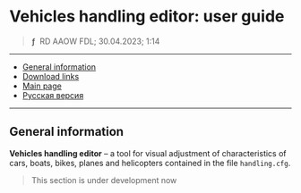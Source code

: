 # Vehicles handling editor: user guide
> **ƒ** &nbsp;RD AAOW FDL; 30.04.2023; 1:14

---

- [General information](#general-information)
- [Download links](https://adslbarxatov.github.io/DPArray#vice-city-toolset)
- [Main page](https://adslbarxatov.github.io/ViceCityToolset)
- [Русская версия](https://adslbarxatov.github.io/ViceCityToolset/handling_ru)

---

## General information

**Vehicles handling editor** – a tool for visual adjustment of characteristics
of cars, boats, bikes, planes and helicopters contained in the file `handling.cfg`.

> This section is under development now
